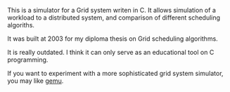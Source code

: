 This is a simulator for a Grid system writen in C. It allows simulation of a workload to a distributed system, and comparison of different scheduling algoriths.

It was built at 2003 for my diploma thesis on Grid scheduling algorithms.

It is really outdated. I think it can only serve as an educational tool on C programming.

If you want to experiment with a more sophisticated grid system simulator, you may like [gemu](https://github.com/barelas/gemu).
